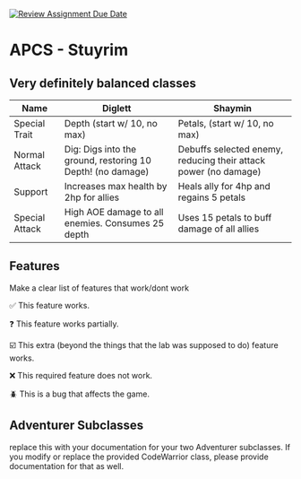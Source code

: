 [![Review Assignment Due Date](https://classroom.github.com/assets/deadline-readme-button-22041afd0340ce965d47ae6ef1cefeee28c7c493a6346c4f15d667ab976d596c.svg)](https://classroom.github.com/a/KprAwj1n)
# APCS - Stuyrim


## Very definitely balanced classes
|Name | Diglett| Shaymin |
|----|----|---|
|Special Trait | Depth (start w/ 10, no max) | Petals, (start w/ 10, no max)|
| Normal Attack | Dig: Digs into the ground, restoring 10 Depth! (no damage) | Debuffs selected enemy, reducing their attack power (no damage)|
| Support | Increases max health by 2hp for allies | Heals ally for 4hp and regains 5 petals        |
| Special Attack | High AOE damage to all enemies. Consumes 25 depth|Uses 15 petals to buff damage of all allies|


## Features

Make a clear list of features that work/dont work

:white_check_mark: This feature works.

:question: This feature works partially.

:ballot_box_with_check: This extra (beyond the things that the lab was supposed to do) feature works.

:x: This required feature does not work.

:beetle: This is a bug that affects the game.


## Adventurer Subclasses

replace this with your documentation for your two Adventurer subclasses. If you modify or replace the provided CodeWarrior class, please provide documentation for that as well.

